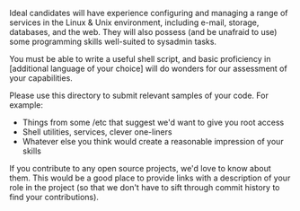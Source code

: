 Ideal candidates will have experience configuring and managing a range of services in the Linux & Unix environment, including e-mail, storage, databases, and the web. They will also possess (and be unafraid to use) some programming skills well-suited to sysadmin tasks.

You must be able to write a useful shell script, and basic proficiency in [additional language of your choice] will do wonders for our assessment of your capabilities. 

Please use this directory to submit relevant samples of your code. For example:

* Things from some /etc that suggest we'd want to give you root access
* Shell utilities, services, clever one-liners
* Whatever else you think would create a reasonable impression of your skills

If you contribute to any open source projects, we'd love to know about them. This would be a good place to provide links with a description of your role in the project (so that we don't have to sift through commit history to find your contributions).
